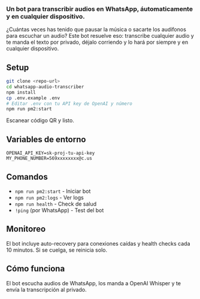 ### Un bot para transcribir audios en WhatsApp, áutomaticamente y en cualquier dispositivo.
¿Cuántas veces has tenido que pausar la música o sacarte los audífonos para escuchar un audio? Este bot resuelve eso: transcribe cualquier audio y te manda el texto por privado, déjalo corriendo y lo hará por siempre y en cualquier dispositivo.

## Setup
```bash
git clone <repo-url>
cd whatsapp-audio-transcriber
npm install
cp .env.example .env
# Editar .env con tu API key de OpenAI y número
npm run pm2:start
```

Escanear código QR y listo.

## Variables de entorno
```env
OPENAI_API_KEY=sk-proj-tu-api-key
MY_PHONE_NUMBER=569xxxxxxxx@c.us
```

## Comandos
- `npm run pm2:start` - Iniciar bot
- `npm run pm2:logs` - Ver logs
- `npm run health` - Check de salud
- `!ping` (por WhatsApp) - Test del bot

## Monitoreo
El bot incluye auto-recovery para conexiones caídas y health checks cada 10 minutos. Si se cuelga, se reinicia solo.

## Cómo funciona
El bot escucha audios de WhatsApp, los manda a OpenAI Whisper y te envía la transcripción al privado.
